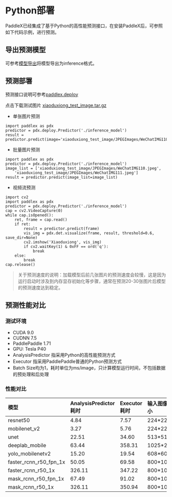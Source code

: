 # Python部署

PaddleX已经集成了基于Python的高性能预测接口，在安装PaddleX后，可参照如下代码示例，进行预测。

## 导出预测模型

可参考[模型导出](../export_model.md)将模型导出为inference格式。

## 预测部署

预测接口说明可参考[paddlex.deploy](../../apis/deploy.md)

点击下载测试图片 [xiaoduxiong_test_image.tar.gz](https://bj.bcebos.com/paddlex/datasets/xiaoduxiong_test_image.tar.gz)

* 单张图片预测

```
import paddlex as pdx
predictor = pdx.deploy.Predictor('./inference_model')
result = predictor.predict(image='xiaoduxiong_test_image/JPEGImages/WeChatIMG110.jpeg')
```

* 批量图片预测

```
import paddlex as pdx
predictor = pdx.deploy.Predictor('./inference_model')
image_list = ['xiaoduxiong_test_image/JPEGImages/WeChatIMG110.jpeg',
    'xiaoduxiong_test_image/JPEGImages/WeChatIMG111.jpeg']
result = predictor.predict(image_list=image_list)
```

* 视频流预测
```
import cv2
import paddlex as pdx
predictor = pdx.deploy.Predictor('./inference_model')
cap = cv2.VideoCapture(0)
while cap.isOpened():
    ret, frame = cap.read()
    if ret:
        result = predictor.predict(frame)
        vis_img = pdx.det.visualize(frame, result, threshold=0.6, save_dir=None)
        cv2.imshow('Xiaoduxiong', vis_img)
        if cv2.waitKey(1) & 0xFF == ord('q'):
            break
    else:
        break
cap.release()
```

> 关于预测速度的说明：加载模型后前几张图片的预测速度会较慢，这是因为运行启动时涉及到内存显存初始化等步骤，通常在预测20-30张图片后模型的预测速度达到稳定。

## 预测性能对比
### 测试环境

- CUDA 9.0
- CUDNN 7.5
- PaddlePaddle 1.71
- GPU: Tesla P40
- AnalysisPredictor 指采用Python的高性能预测方式
- Executor 指采用PaddlePaddle普通的Python预测方式
- Batch Size均为1，耗时单位为ms/image，只计算模型运行时间，不包括数据的预处理和后处理

### 性能对比


| 模型 | AnalysisPredictor耗时 | Executor耗时 | 输入图像大小 |
| :---- | :--------------------- | :------------ | :------------ |
| resnet50 | 4.84 | 7.57 | 224*224 |
| mobilenet_v2 | 3.27 | 5.76 | 224*224 |
| unet | 22.51 | 34.60 |513*513 |
| deeplab_mobile | 63.44 | 358.31 |1025*2049 |
| yolo_mobilenetv2 | 15.20 | 19.54 |  608*608 |
| faster_rcnn_r50_fpn_1x | 50.05 | 69.58 |800*1088 |
| faster_rcnn_r50_1x | 326.11 | 347.22 | 800*1067 |
| mask_rcnn_r50_fpn_1x | 67.49 | 91.02 | 800*1088 |
| mask_rcnn_r50_1x | 326.11 | 350.94 | 800*1067 |
